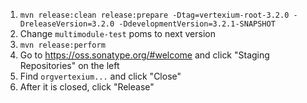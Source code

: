 1. `mvn release:clean release:prepare -Dtag=vertexium-root-3.2.0 -DreleaseVersion=3.2.0 -DdevelopmentVersion=3.2.1-SNAPSHOT`
1. Change `multimodule-test` poms to next version
1. `mvn release:perform`
1. Go to https://oss.sonatype.org/#welcome and click "Staging Repositories" on the left
1. Find `orgvertexium...` and click "Close"
1. After it is closed, click "Release"
